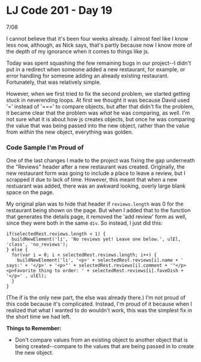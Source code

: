 # LJ Code 201 - Day 19
7/08

I cannot believe that it's been four weeks already. I almost feel like I know less now, although, as Nick says, that's partly because now I know more of the depth of my ignorance when it comes to things like js. 

Today was spent squashing the few remaining bugs in our project--I didn't put in a redirect when someone added a new restaurant, for example, or error handling for someone adding an already existing restaurant. Fortunately, that was relatively simple.

However, when we first tried to fix the second problem, we started getting stuck in neverending loops. At first we thought it was because David used '=' instead of '===' to compare objects, but after that didn't fix the problem, it became clear that the problem was *what* he was comparing, as well. I'm not sure what it is about how js creates objects, but once he was comparing the value that was being passed into the new object, rather than the value from *within* the new object, everything was golden.

### Code Sample I'm Proud of

One of the last changes I made to the project was fixing the gap underneath the "Reviews" header after a new restaurant was created. Originally, the new restaurant form was going to include a place to leave a review, but I scrapped it due to lack of time. However, this meant that when a new restuarant was added, there was an awkward looking, overly large blank space on the page.

My original plan was to hide that header if ```reviews.length``` was 0 for the restaurant being shown on the page. But when I added that to the function that generates the details page, it removed the 'add review' form as well, since they were both in the same ```div```. So instead, I just did this:

```
if(selectedRest.reviews.length < 1) {
  buildNewElement('li', 'No reviews yet! Leave one below.', ulEl, 'class', 'no_reviews'); 
} else {
  for(var i = 0; i < selectedRest.reviews.length; i++) {
    buildNewElement('li', '<p>' + selectedRest.reviews[i].name + ' says:' + '</p>' + '<p>"' + selectedRest.reviews[i].comment + '"</p><p>Favorite thing to order: ' + selectedRest.reviews[i].faveDish + '</p>' , ulEl);
  }
}
```

(The if is the only new part, the else was already there.) I'm not proud of this code because it's complicated. Instead, I'm proud of it because when I realized that what I wanted to do wouldn't work, this was the simplest fix in the short time we had left.

**Things to Remember:**

* Don't compare values from an existing object to another object that is being created--compare to the values that are being passed in to create the new object.